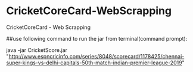 # CricketCoreCard-WebScrapping
CricketCoreCard - Web Scrapping

##use following command to run the jar from terminal(command prompt):

java -jar CricketScore.jar "http://www.espncricinfo.com/series/8048/scorecard/1178425/chennai-super-kings-vs-delhi-capitals-50th-match-indian-premier-league-2019"
